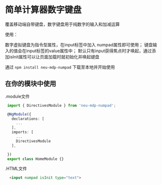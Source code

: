 
# 简单计算器数字键盘

 覆盖移动端自带键盘，数字键盘用于纯数字的输入和加减运算

 使用：

  数字虚拟键盘为指令型属性，在input标签中加入 numpad属性即可使用；
  键盘输入的值会在input标签的value属性中；
  默认只有input获得焦点时才唤起，通过添加isInit属性可以让页面加载时就初始化并唤起键盘

  通过 `npm install neu-mdp-numpad` 下载至本地并开始使用
  

## 在你的模块中使用
 .module文件
 ```typescript
  import { DirectivesModule } from 'neu-mdp-numpad';

  @NgModule({
    declarations: [
      ...
    ],
    imports: [
      ...
      DirectivesModule
    ],

  })
  export class HomeModule {}

```

.HTML文件
```html
  <input numpad isInit type="text">
```